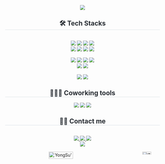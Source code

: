 <div align= "center">
    <img src="https://capsule-render.vercel.app/api?type=waving&color=0:2a00fa,100:4ddbd1&height=120&text=hi%20there!%20i'm%20YongSu!&animation=twinkling&fontColor=4a4545&fontSize=50" />
    </div>
    <div align= "center">
    <h2 style="border-bottom: 1px solid #d8dee4; color: #282d33;"> 🛠️ Tech Stacks </h2> <br> 
    <div style="margin: 0 auto; text-align: center;" align= "center"> 
          <img src="https://img.shields.io/badge/Javascript-F7DF1E?style=flat&logo=Javascript&logoColor=white">
          <img src="https://img.shields.io/badge/Java-007396?style=flat&logo=Java&logoColor=white">
          <img src="https://img.shields.io/badge/jQuery-0769AD?style=flat&logo=jQuery&logoColor=white">
          <img src="https://img.shields.io/badge/HTML5-E34F26?style=flat&logo=HTML5&logoColor=white">
          <br/><img src="https://img.shields.io/badge/Spring-6DB33F?style=flat&logo=Spring&logoColor=white">
          <img src="https://img.shields.io/badge/Spring Boot-6DB33F?style=flat&logo=Spring Boot&logoColor=white">
     <img src="https://img.shields.io/badge/CSS3-1572B6?style=flat&logo=CSS3&logoColor=white">
               <img src="https://img.shields.io/badge/React-61DAFB?style=flat&logo=React&logoColor=white">
          <br/>
      <br/>
          <img src="https://img.shields.io/badge/MySQL-4479A1?style=flat&logo=MySQL&logoColor=white">
       <img src="https://img.shields.io/badge/postgresql-4169E1?style=flat&logo=postgresql&logoColor=white">
       <img src="https://img.shields.io/badge/Oracle-F80000?style=flat&logo=Oracle&logoColor=white">
          <img src="https://img.shields.io/badge/MariaDB-003545?style=flat&logo=MariaDB&logoColor=white">
      <br/><img src="https://img.shields.io/badge/Apache Tomcat-F8DC75?style=flat&logo=Apache Tomcat&logoColor=white">
     <img src="https://img.shields.io/badge/axios-5A29E4?style=flat&logo=axios&logoColor=white">
    <br/>
     <br/><img src="https://img.shields.io/badge/eclipse-2C2255?style=flat&logo=eclipseide&logoColor=white">
     <img src="https://img.shields.io/badge/Visual Studio Code-007ACC?style=flat-square&logo=visualstudiocode&logoColor=white">
          </div>
    </div>
      <div align= "center">
    <h2 style="border-bottom: 1px solid #d8dee4; color: #282d33;"> 👩🏻‍💻 Coworking tools </h2> 
            <img src="https://img.shields.io/badge/Figma-F24E1E?style=flat&logo=Figma&logoColor=white">
          <img src="https://img.shields.io/badge/Discord-5865F2?style=flat&logo=Discord&logoColor=white">
           <img src="https://img.shields.io/badge/Github-181717?style=flat&logo=Github&logoColor=white">
      </div>
    <div align= "center">
    <h2 style="border-bottom: 1px solid #d8dee4; color: #282d33;"> 🧑‍💻 Contact me </h2> <br> 
    <div align= "center"> <a href=https://mercurial-leotard-4c2.notion.site/135c368d355980a18f41c1e0ef031224> <img src="https://img.shields.io/badge/aboutMe-000000?style=flat&logo=Notion&logoColor=white&link=https://mercurial-leotard-4c2.notion.site/135c368d355980a18f41c1e0ef031224"> </a>
         <a href=mailto:dragonwater0417@gmail.com> <img src="https://img.shields.io/badge/Gmail-EA4335?style=flat&logo=Gmail&logoColor=white&link=mailto:dragonwater0417@gmail.com"> </a>
         <a href=https://www.instagram.com/bang_ssu_ya/> <img src="https://img.shields.io/badge/Instagram-E4405F?style=flat&logo=Instagram&logoColor=white&link=https://www.instagram.com/bang_ssu_ya/"> </a>
          </div> 
     <div align= "center"> <a href="https://hits.seeyoufarm.com"> <img src="https://hits.seeyoufarm.com/api/count/incr/badge.svg?url=https%3A%2F%2Fgithub.com%2FBangYongSu%2F&count_bg=%23000000&title_bg=%23000000&icon=github.svg&icon_color=%23FFFFFF&title=GitHub&edge_flat=false"/></a>
       </div> <br>
    </div>
    <div align= "center">
    
     
     
 <div style="display: grid; grid-template-columns: 1fr 1fr; justify-items: end;">
        <img src="https://github-readme-stats.vercel.app/api?username=BangYongSu&show_icons=true&theme=radical" alt="YongSu's GitHub stats" style="width: 56%;">
     <img src="https://github-readme-stats.vercel.app/api/top-langs/?username=BangYongSu&layout=compact" alt="Top Langs" style="width: 34%;">
</div>
    </div>
 <!--
**BangYongSu/BangYongSu** is a ✨ _special_ ✨ repository because its `README.md` (this file) appears on your GitHub profile.

Here are some ideas to get you started:

- 🔭 I’m currently working on ...
- 🌱 I’m currently learning ...
- 👯 I’m looking to collaborate on ...
- 🤔 I’m looking for help with ...
- 💬 Ask me about ...
- 📫 How to reach me: ...
- 😄 Pronouns: ...
- ⚡ Fun fact: ...
-->
